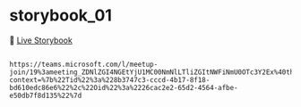 # storybook_01

🚀 [Live Storybook](https://6346c29f12cb3212588eb719-kysdmcdpcq.chromatic.com/?path=/story/card01--regular)

```

https://teams.microsoft.com/l/meetup-join/19%3ameeting_ZDNlZGI4NGEtYjU1MC00NmNlLTliZGItNWFiNmU0OTc3Y2Ex%40thread.v2/0?context=%7b%22Tid%22%3a%228b3747c3-cccd-4b17-8f18-bd610edc86e6%22%2c%22Oid%22%3a%2226cac2e2-65d2-4564-afbe-e50db7f8d135%22%7d

```
